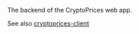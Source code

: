 The backend of the CryptoPrices web app.

See also [cryptoprices-client](https://github.com/anthonytietjen/cryptoprices-client)
